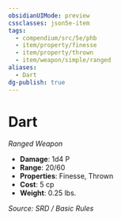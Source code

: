 ```yaml
---
obsidianUIMode: preview
cssclasses: json5e-item
tags:
  - compendium/src/5e/phb
  - item/property/finesse
  - item/property/thrown
  - item/weapon/simple/ranged
aliases:
  - Dart
dg-publish: true
---
```

# Dart
*Ranged Weapon*  

- **Damage**: 1d4 P
- **Range**: 20/60
- **Properties**: Finesse, Thrown
- **Cost**: 5 cp
- **Weight**: 0.25 lbs.

*Source: SRD / Basic Rules*